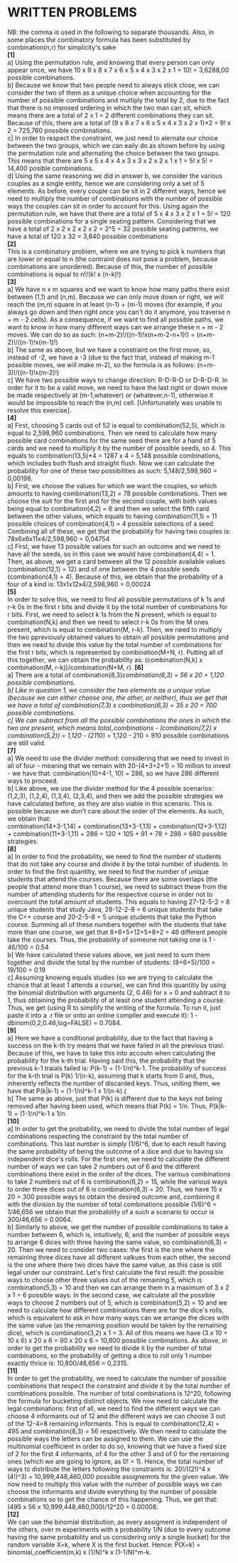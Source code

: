# WRITTEN PROBLEMS
NB: the comma is used in the following to separate thousands. Also, in some places the combinatory formula has been substituted by combination(n,r) for simplicity's sake <br />
**[1]** <br />
  a] Using the permutation rule, and knowing that every person can only appear once, we have 10 x 9 x 8 x 7 x 6 x 5 x 4 x 3 x 2 x 1 = 10! = 3,6288,00 possible combinations. <br />
  b] Because we know that two people need to always stick close, we can consider the two of them as a unique choice when accounting for the number of possible combinations and multiply the total by 2, due to the fact that there is no imposed ordering in which the two man can sit, which means there are a total of 2 x 1 = 2 different combinations they can sit. Because of this, there are a total of (9 x 8 x 7 x 6 x 5 x 4 x 3 x 2 x 1)*2 = 9! x 2 = 725,760 possible combinations. <br />
  c] In order to respect the constraint, we just need to alernate our choice between the two groups, which we can eaily do as shown before by using the permutation rule and alternating the choice between the two groups. This means that there are 5 x 5 x 4 x 4 x 3 x 3 x 2 x 2 x 1 x 1 = 5! x 5! = 14,400 posible combinations. <br />
  d] Using the same reasoning we did in answer b, we consider the various couples as a single entity, hence we are considering only a set of 5 elements. As before, every couple can be sit in 2 different ways, hence we need to multiply the number of combinations with the number of possible ways the couples can sit in order to account for this. Using again the permutation rule, we have that there are a total of 5 x 4 x 3 x 2 x 1 = 5! = 120 possible combinations for a single seating pattern. Considering that we have a total of 2 x 2 x 2 x 2 x 2 = 2^5 = 32 possible seating patterns, we have a total of 120 x 32 = 3,840 possible combinations  <br />
**[2]** <br />
  This is a combinatory problem, where we are trying to pick k numbers that are lower or equal to n (the contraint does not pose a problem, because combinations are unordered). Because of this, the number of possible combinations is equal to n!/(k! x (n-k)!) <br />
**[3]** <br />
  a] We have n x m squares and we want to know how many paths there exist between (1,1) and (n,m). Because we can only move down or right, we will reach the (m,n) square in at least (n-1) + (m-1) moves (for example, if you always go down and then right once you can't do it anymore, you traverse n + m - 2 cells). As a consequence, if we want to find all possible paths, we want to know in how many different ways can we arrange these n + m - 2 moves. We can do so as such: (n+m-2)!/((n-1)!x(n+m-2-n+1)!) = (n+m-2)!/((n-1)!x(m-1)!) <br />
  b] The same as above, but we have a constraint on the first move, so, instead of -2, we have a -3 (due to the fact that, instead of making m-1 possible moves, we will make m-2), so the formula is as follows: (n+m-3)!/((n-1)!x(m-2)!) <br />
  c]  We have two possible ways to change direction: R-D-R-D or D-R-D-R. In order for it to be a valid move, we need to have the last right or down move be made respectively at (m-1,whatever) or (whatever,n-1), otherwise it would be impossible to reach the (n,m) cell. [Unfortunately was unable to resolve this exercise]. <br />
**[4]** <br />
  a] First, choosing 5 cards out of 52 is equal to combination(52,5), which is equal to 2,598,960 combinations. Then we need to calculate how many possible card combinations for the same seed there are for a hand of 5 cards and we need to multiply it by the number of possible seeds, so 4. This equals to combination(13,5)*4 = 1287 x 4 = 5,148 possible combinations, which includes both flush and straight flush. Now we can calculate the probability for one of these two possibilities as such: 5,148/2,598,960 = 0,00198. <br />
  b] First, we choose the values for which we want the couples, so which amounts to having combination(13,2) = 78 possible combinations. Then we choose the suit for the first and for the second couple, with both values being equal to combination(4,2) = 6 and then we select the fifth card between the other values, which equals to having combination(11,1) = 11 possible choices of combination(4,1) = 4 possible selections of a seed. Combining all of these, we get that the probability for having two couples is: 78x6x6x11x4/2,598,960 = 0,04754  <br />
  c] First, we have 13 possible values for such an outcome and we need to have all the seeds, so in this case we would have combination(4,4) = 1. Then, as above, we get a card between all the 12 possible available values (combination(12,1) = 12) and of one between the 4 possible seeds (combination(4,1) = 4). Because of this, we obtain that the probability of a four of a kind is: 13x1x12x4/2,598,960 = 0,00024<br />
**[5]** <br />
  In order to solve this, we need to find all possible permutations of k 1s and r-k 0s in the first r bits and divide it by the total number of combinations for r bits. First, we need to select k 1s from the N present, which is equal to combination(N,k) and then we need to select r-k 0s from the M ones present, which is equal to combination(M, r-k). Then, we need to multiply the two ppreviously obtained values to obtain all possible permutations and then we need to divide this value by the total number of combinations for the first r bits, which is represented by combination(M+N, r). Putting all of this together, we can obtain the probability as: (combination(N,k) x combination(M, r-k))/combination(N+M, r).
**[6]** <br />
  a] There are a total of combination(8,3)*combination(6,3) = 56 x 20 = 1,120 possible combinations. <br />
  b] Like in question 1, we consider the two elements as a unique value (because we can either choose one, the other, or neither), thus we get that we have a total of combination(7,3) x combination(6,3) = 35 x 20 = 700 possible combinations. <br />
  c] We can subtract from all the possible combinations the ones in which the two are present, which means total_combinations - (combination(7,2) x combination(5,2)) = 1,120 - (21*10) = 1,120 - 210 = 910 possible combinations are still valid. <br />
**[7]** <br />
  a] We need to use the divider method: considering that we need to invest in all of four - meaning that we remain with 20-(4+3+2+1) = 10 million to invest - we have that: combination(10+4-1, 10) = 286, so we have 286 different ways to proceed. <br />
  b] Like above, we use the divider method for the 4 possible scenarios: (1,2,3), (1,2,4), (1,3,4), (2,3,4), and then we add the possible strategies we have calculated before, as they are also viable in this scenario. This is possible because we don't care about the order of the elements. As such, we obtain that:<br />
  combination(14+3-1,14) + combination(13+3-1,13) + combination(12+3-1,12) + combination(11+3-1,11) + 286 = 120 + 105 + 91 + 78 + 286 = 680 possible strategies. <br />
**[8]** <br />
  a] In order to find the probability, we need to find the number of students that do not take any course and divide it by the total number of students. In order to find the first quantitiy, we need to find the number of unique students that attend the courses. Because there are some overlaps (the people that attend more than 1 course), we need to subtract these from the number of attending students for the respective course in order not to overcount the total amount of students. This equals to having 27-12-5-2 = 8 unique students that study Java, 28-12-2-8 = 6 unique students that take the C++ course and 20-2-5-8 = 5 unique students that take the Python course. Summing all of these numbers together with the students that take more than one course, we get that 8+6+5+12+5+8+2 = 46 different people take the courses. Thus, the probability of someone not taking one is 1 - 46/100 = 0.54 <br />
  b] We have calculated these values above, we just need to sum them together and divide the total by the number of students: (8+6+5)/100 = 19/100 = 0.19 <br />
  c] Assuming knowing equals studies (so we are trying to calculate the chance that at least 1 attends a course), we can find this quantitiy by using the binomial distribution with arguments (2, 0.46) for x = 0 and subtract it to 1, thus obtaining the probability of at least one student attending a course. Thus, we get (using R to simplify the writing of the formula. To run it, just paste it into a .r file or onto an online compiler and execute it): 1 - dbinom(0,2,0.46,log=FALSE) = 0.7084. <br />
**[9]** <br />
  a] Here we have a conditional probability, due to the fact that having a success on the k-th try means that we have failed in all the previous triasl. Because of this, we have to take this into accoutn when calculating the probability for the k-th trial. Having said this, the probability that the previous k-1 traials failed is: P(k-1) = (1-1/n)^k-1. The probability of success for the k-th trial is P(k) 1/(n-k), assuming that k starts from 0 and, thus, inherently reflects the number of discarded keys. Thus, uniting them, we have that P(k|k-1) = (1-1/n)^k-1 x 1/(n-k).(<br />
  b] The same as above, just that P(k) is different due to the keys not being removed after having been used, which means that P(k) = 1/n. Thus, P(k|k-1) = (1-1/n)^k-1 x 1/n. <br />
**[10]** <br />
  a] In order to get the probability, we need to divide the total number of legal combinations respecting the constraint by the total number of combinations. This last number is simply (1/6)^6, due to each result having the same probability of being the outcome of a dice and due to having six independent dice's rolls. For the first one, we need to calculate the different number of ways we can take 2 numbers out of 6 and the different combinations there exist in the order of the dices. The various combinations to take 2 numbers out of 6 is combination(6,2) = 15, while the various ways to order three dices out of 6 is combination(6,3) = 20. Thus, we have 15 x 20 = 300 possible ways to obtain the desired outcome and, combining it with the division by the number of total combinations possible (1/6)^6 = 1/46,656 we obtain that the probability of a such a scenario to occur is 300/46,656 = 0.0064. <br />
  b] Similarly to above, we get the number of possible combinations to take a number between 6, which is, intuitively, 6, and the number of possible ways to arrange 6 dices with three having the same value, so combination(6,3) = 20. Then we need to consider two cases: the first is the one where the remaining three dices have all different valkues from each other, the second is the one where there two dices have the same value, as this case is still legal under our constraint. Let's first calculate the first result: the possible ways to choose other three values out of the remaining 5, which is combination(5,3) = 10 and then we can arrange them in a maximum of 3 x 2 x 1 = 6 possible ways. In the second case, we calculate all the possible ways to choose 2 numbers out of 5, which is combination(5,2) = 10 and we need to calculate how different combinations there are for the dice's rolls, which is equivalent to ask in how many ways can we arrange the dices with the same value (as the remaining position would be taken by the remaining dice), which is combination(3,2) x 1 = 3. All of this means we have (3 x 10 + 10 x 6) x 20 x 6 = 90 x 20 x 6 = 10,800 possible combinations. As above, in order to get the probability we need to divide it by the number of total combinations, so the probability of getting a dice to roll only 1 number exactly thrice is: 10,800/46,656 = 0,2315.   <br />
**[11]** <br />
In order to get the probability, we need to calculate the number of possible combinations that respect the constraint and divide it by the total number of combinations possible. The number of total combinations is 12^20, following the formula for bucketing distinct objects. We now need to calculate the legal combinations: first of all, we need to find the different ways we can choose 4 informants out of 12 and the different ways we can choose 3 out of the 12-4=8 remaining informants. This is equal to combination(12,4) = 495 and combination(8,3) = 56 respectively. We then need to calculate the possible ways the letters can be assigned to them. We can use the multinomial coefficient in order to do so, knowing that we have a fixed size of 2 for the first 4 informants, of 4 for the other 3 and of 0 for the remaining ones (which we are going to ignore, as 0! = 1). Hence, the total number of ways to distribute the letters following the constraints is: 20!/((2!)^4 x (4!)^3) = 10,999,448,460,000 possible assignemnts for the given value. We now need to multiply this value with the number of possible ways we can choose the informants and divide everything by the number of possible combinations so to get the chance of this happening. Thus, we get that: <br />
(495 x 56 x 10,999,448,460,000)/12^20 = 0.00008. <br />
**[12]** <br />
We can use the binomial distribution, as every assigment is independent of the others, over m experiments with a probability 1/N (due to every outcome having the same probability and us considering only a single bucket) for the random variable X=k, where X is the first bucket. Hence: P(X=k) = binomial_coefficient(m,k) x (1/N)^k x (1-1/N)^m-k.
